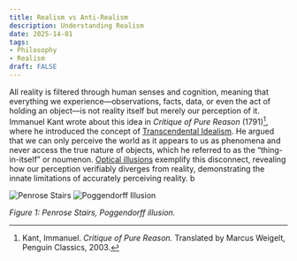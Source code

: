 ```yaml
---
title: Realism vs Anti-Realism
description: Understanding Realism
date: 2025-14-01
tags:
- Philosophy
- Realism
draft: FALSE
---
```


All reality is filtered through human senses and cognition, meaning that everything we experience—observations, facts, data, or even the act of holding an object—is not reality itself but merely our perception of it. Immanuel Kant wrote about this idea in *Critique of Pure Reason* (1791)[^1], where he introduced the concept of [Transcendental Idealism](https://plato.stanford.edu/entries/kant-transcendental-idealism/). He argued that we can only perceive the world as it appears to us as phenomena and never access the true nature of objects, which he referred to as the “thing-in-itself” or noumenon. [Optical illusions](https://en.wikipedia.org/wiki/Optical_illusion) exemplify this disconnect, revealing how our perception verifiably diverges from reality, demonstrating the innate limitations of accurately perceiving reality. b

![Penrose Stairs](https://openclipart.org/image/800px/318460)
![Poggendorff Illusion](https://upload.wikimedia.org/wikipedia/commons/e/ea/Poggendorff_illusion.svg)

*Figure 1: Penrose Stairs, Poggendorff illusion.*

[^1]: Kant, Immanuel. *Critique of Pure Reason.* Translated by Marcus Weigelt, Penguin Classics, 2003.

